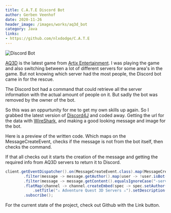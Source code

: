 ```yaml
---
title: C.A.T.E Discord Bot
author: Gerben Veenhof
date: 2020-11-26
header_image: /images/works/aq3d_bot
category: Java
links:
- https://github.com/nlxdodge/C.A.T.E
---
```


![Discord Bot](/assets/images/works/aq3d_bot.webp)

[AQ3D](https://aq3d.com/) is the latest game from [Artix Entertainment](https://www.artix.com/).
I was playing the game and also switching between a lot of different servers for some area's in the game. But not knowing which server had the most people, the Discord bot came in for the rescue.

The Discord bot had a command that could retrieve all the server information with the actual amount of people on it. But sadly the bot was removed by the owner of the bot.

So this was an oppurtunity for me to get my own skills up again. So I grabbed the latest version of [Discord4J](https://discord4j.com/) and coded away. Getting the url for the data with [WireShark](https://www.wireshark.org/), and making a good looking message and image for the bot.

Here is a preview of the written code. Which maps on the MessageCreateEvent, checks if the message is not from the bot itself, then checks the command.

If that all checks out it starts the creation of the message and getting the required info from AQ3D servers to return it to Discord.

```java
client.getEventDispatcher().on(MessageCreateEvent.class).map(MessageCreateEvent::getMessage)
        .filter(message -> message.getAuthor().map(user -> !user.isBot()).orElse(false))
        .filter(message -> message.getContent().equalsIgnoreCase("-servers")).flatMap(Message::getChannel)
        .flatMap(channel -> channel.createEmbed(spec -> spec.setAuthor("🤖 C.A.T.E", null, LOGO)
            .setTitle("⚔ Adventure Quest 3D Servers ⚔").setDescription(api.getServerInfo())))
        .subscribe();
```

For the current state of the project, check out Github with the Link button.
